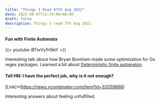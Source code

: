 ```yaml
---
title: "Things I Read 07th Aug 2022"
date: 2022-08-07T12:34:06+08:00
draft: false
description: Things I read 7th Aug 2022
---
```


#### Fun with Finite Automata

{{< youtube iBTwVyfH9eY >}}

Interesting talk about how Bryan Boreham made some optimization for Go regex packages.
Learned a bit about [Deterministic finite automaton](https://en.wikipedia.org/wiki/Deterministic_finite_automaton).

#### Tell HN: I have the perfect job, why is it not enough?

[Link]*(https://news.ycombinator.com/item?id=32059666)

Interesting answers about feeling unfulfilled.
